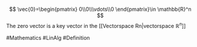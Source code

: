 $$
\vec{0}=\begin{pmatrix}
0\\0\\\vdots\\0
\end{pmatrix}\in \mathbb{R}^n
$$
The zero vector is a key vector in the [[Vectorspace Rn|vectorspace $\mathbb{R}^n$]] 

#Mathematics #LinAlg #Definition